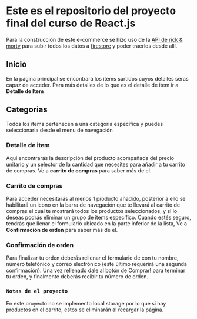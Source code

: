 # Este es el repositorio del proyecto final del curso de React.js

Para la construcción de este e-commerce se hizo uso de la [API de rick & morty](https://rickandmortyapi.com/) para subir todos los datos a [firestore](https://firebase.google.com/products/firestore?hl=es-419&gclsrc=ds&gclsrc=ds&gclid=CPWVkLnNzvUCFQfcHwodOKwI8A) y poder traerlos desde allí.

## Inicio

En la página principal se encontrará los items surtidos cuyos detalles seras capaz de acceder. Para más detalles de lo que es el detalle de item ir a **Detalle de Item**

## Categorias

Todos los items pertenecen a una categoría específica y puedes seleccionarla desde el menu de navegación

### Detalle de item

Aqui encontrarás la descripción del producto acompañada del precio unitario y un selector de la cantidad que necesites para añadir a tu carrito de compras. Ve a **carrito de compras** para saber más de el.

### Carrito de compras

Para acceder necesitarás al menos 1 producto añadido, posterior a ello se habilitará un icono en la barra de navegación que te llevará al carrito de compras el cual te mostrará todos los productos seleccionados, y si lo deseas podrás eliminar un grupo de items específico. Cuando estés seguro, tendrás que llenar el formulario ubicado en la parte inferior de la lista, Ve a **Confirmación de orden** para saber más de el.

### Confirmación de orden

Para finalizar tu orden deberás rellenar el formulario de con tu nombre, número telefónico y correo electrónico (este último requerirá una segunda confirmación). Una vez rellenado dale al botón de Comprar! para terminar tu orden, y finalmente deberás recibir tu número de orden.

### `Notas de el proyecto`

En este proyecto no se implemento local storage por lo que si hay productos en el carrito, estos se eliminarán al recargar la página.